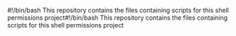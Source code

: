 #!/bin/bash
This repository contains the files containing scripts for this shell permissions project#!/bin/bash
This repository contains the files containing scripts for this shell permissions project

